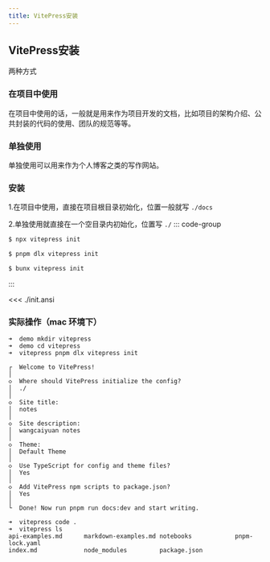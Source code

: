 ```yaml
---
title: VitePress安装
---
```


## VitePress安装
两种方式

### 在项目中使用
在项目中使用的话，一般就是用来作为项目开发的文档，比如项目的架构介绍、公共封装的代码的使用、团队的规范等等。
### 单独使用
单独使用可以用来作为个人博客之类的写作网站。
### 安装
1.在项目中使用，直接在项目根目录初始化，位置一般就写 `./docs`

2.单独使用就直接在一个空目录内初始化，位置写 `./`
::: code-group

```sh [npm]
$ npx vitepress init
```

```sh [pnpm]
$ pnpm dlx vitepress init
```

```sh [bun]
$ bunx vitepress init
```
:::

<<< ./init.ansi
### 实际操作（mac 环境下）
```shell
➜  demo mkdir vitepress
➜  demo cd vitepress 
➜  vitepress pnpm dlx vitepress init

┌  Welcome to VitePress!
│
◇  Where should VitePress initialize the config?
│  ./
│
◇  Site title:
│  notes
│
◇  Site description:
│  wangcaiyuan notes
│
◇  Theme:
│  Default Theme
│
◇  Use TypeScript for config and theme files?
│  Yes
│
◇  Add VitePress npm scripts to package.json?
│  Yes
│
└  Done! Now run pnpm run docs:dev and start writing.

➜  vitepress code .
➜  vitepress ls
api-examples.md      markdown-examples.md notebooks            pnpm-lock.yaml
index.md             node_modules         package.json
```








